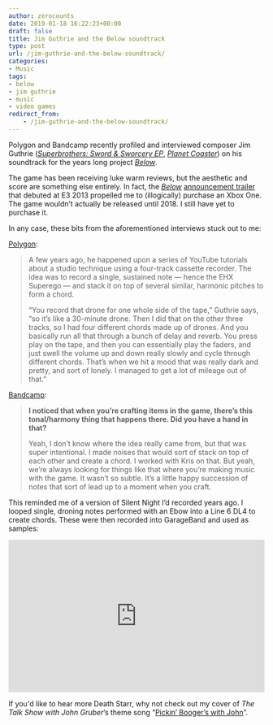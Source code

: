 ```yaml
---
author: zerocounts
date: 2019-01-18 16:22:23+00:00
draft: false
title: Jim Guthrie and the Below soundtrack
type: post
url: /jim-guthrie-and-the-below-soundtrack/
categories:
- Music
tags:
- below
- jim guthrie
- music
- video games
redirect_from:
    - /jim-guthrie-and-the-below-soundtrack/
---
```


Polygon and Bandcamp recently profiled and interviewed composer Jim Guthrie (_[Superbrothers: Sword & Sworcery EP](https://jimguthrie.bandcamp.com/album/sword-sworcery-lp-the-ballad-of-the-space-babies)_, _[Planet Coaster](https://jimguthrie.bandcamp.com/album/you-me-gravity)_) on his soundtrack for the years long project _[Below](https://jimguthrie.bandcamp.com/album/below-original-soundtrack)_.

The game has been receiving luke warm reviews, but the aesthetic and score are something else entirely. In fact, the _[Below](https://m.youtube.com/watch?v=8wuR9lOnGNo)_ [announcement trailer](https://m.youtube.com/watch?v=8wuR9lOnGNo) that debuted at E3 2013 propelled me to (illogically) purchase an Xbox One. The game wouldn’t actually be released until 2018. I still have yet to purchase it.

In any case, these bits from the aforementioned interviews stuck out to me:

[Polygon](https://www.polygon.com/features/2018/12/24/18152360/jim-guthrie-the-music-from-below):

> A few years ago, he happened upon a series of YouTube tutorials about a studio technique using a four-track cassette recorder. The idea was to record a single, sustained note — hence the EHX Superego — and stack it on top of several similar, harmonic pitches to form a chord.
>
> “You record that drone for one whole side of the tape,” Guthrie says, “so it’s like a 30-minute drone. Then I did that on the other three tracks, so I had four different chords made up of drones. And you basically run all that through a bunch of delay and reverb. You press play on the tape, and then you can essentially play the faders, and just swell the volume up and down really slowly and cycle through different chords. That’s when we hit a mood that was really dark and pretty, and sort of lonely. I managed to get a lot of mileage out of that.”

[Bandcamp](https://daily.bandcamp.com/2019/01/17/high-scores-jim-guthrie-goes-ambient-drone-on-meditative-below-soundtrack/):

> **I noticed that when you’re crafting items in the game, there’s this tonal/harmony thing that happens there. Did you have a hand in that?**
>
> Yeah, I don’t know where the idea really came from, but that was super intentional. I made noises that would sort of stack on top of each other and create a chord. I worked with Kris on that. But yeah, we’re always looking for things like that where you’re making music with the game. It wasn’t so subtle. It’s a little happy succession of notes that sort of lead up to a moment when you craft.

This reminded me of a version of Silent Night I’d recorded years ago. I looped single, droning notes performed with an Ebow into a Line 6 DL4 to create chords. These were then recorded into GarageBand and used as samples:

<iframe src="https://w.soundcloud.com/player/?url=https%3A//api.soundcloud.com/tracks/552857595&color=%23ff5500&auto_play=false&hide_related=false&show_comments=true&show_user=true&show_reposts=false&show_teaser=true&visual=true" height="300" width="100%" allow="autoplay" scrolling="no" frameborder="no"></iframe>

If you'd like to hear more Death Starr, why not check out my cover of _The Talk Show with John Gruber_’s theme song “[Pickin’ Booger’s with John](https://soundcloud.com/user-682904415/pickin-boogers-with-john)”.
